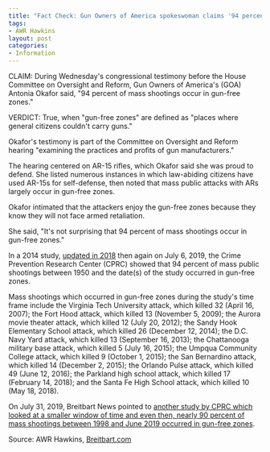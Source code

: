 ```yaml
---
title: "Fact Check: Gun Owners of America spokeswoman claims '94 percent of mass shootings occur in gun-free zones'"
tags:
- AWR Hawkins
layout: post
categories:
- Information
---
```


CLAIM: During Wednesday's congressional testimony before the House Committee on Oversight and Reform, Gun Owners of America's (GOA) Antonia Okafor said, "94 percent of mass shootings occur in gun-free zones."

VERDICT: True, when "gun-free zones" are defined as "places where general citizens couldn't carry guns."

Okafor's testimony is part of the Committee on Oversight and Reform hearing "examining the practices and profits of gun manufacturers."

The hearing centered on AR-15 rifles, which Okafor said she was proud to defend. She listed numerous instances in which law-abiding citizens have used AR-15s for self-defense, then noted that mass public attacks with ARs largely occur in gun-free zones.

Okafor intimated that the attackers enjoy the gun-free zones because they know they will not face armed retaliation.

She said, "It's not surprising that 94 percent of mass shootings occur in gun-free zones."

In a 2014 study, [updated in 2018](https://crimeresearch.org/2018/06/more-misleading-information-from-bloombergs-everytown-for-gun-safety-on-guns-analysis-of-recent-mass-shootings/) then again on July 6, 2019, the Crime Prevention Research Center (CPRC) showed that 94 percent of mass public shootings between 1950 and the date(s) of the study occurred in gun-free zones.

Mass shootings which occurred in gun-free zones during the study's time frame include the Virginia Tech University attack, which killed 32 (April 16, 2007); the Fort Hood attack, which killed 13 (November 5, 2009); the Aurora movie theater attack, which killed 12 (July 20, 2012); the Sandy Hook Elementary School attack, which killed 26 (December 12, 2014); the D.C. Navy Yard attack, which killed 13 (September 16, 2013); the Chattanooga military base attack, which killed 5 (July 16, 2015); the Umpqua Community College attack, which killed 9 (October 1, 2015); the San Bernardino attack, which killed 14 (December 2, 2015); the Orlando Pulse attack, which killed 49 (June 12, 2016); the Parkland high school attack, which killed 17 (February 14, 2018); and the Santa Fe High School attack, which killed 10 (May 18, 2018).

On July 31, 2019, Breitbart News pointed to [another study by CPRC which looked at a smaller window of time and even then, nearly 90 percent of mass shootings between 1998 and June 2019 occurred in gun-free zones](https://www.breitbart.com/politics/2019/07/31/study-89-of-21st-century-mass-shootings-occurred-in-gun-free-zones/).

Source: AWR Hawkins, [Breitbart.com](https://www.breitbart.com/politics/2022/07/27/fact-check-gun-owners-america-spokeswoman-claims-94-percent-mass-shootings-occur-gun-free-zones/)
